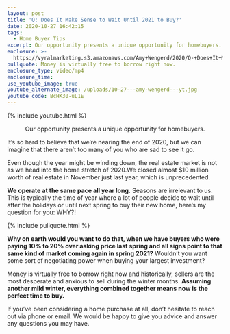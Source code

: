 ```yaml
---
layout: post
title: 'Q: Does It Make Sense to Wait Until 2021 to Buy?'
date: 2020-10-27 16:42:15
tags:
  - Home Buyer Tips
excerpt: Our opportunity presents a unique opportunity for homebuyers.
enclosure: >-
  https://vyralmarketing.s3.amazonaws.com/Amy+Wengerd/2020/Q-+Does+It+Make+Sense+to+Wait+Until+2021+to+Buy_.mp4
pullquote: Money is virtually free to borrow right now.
enclosure_type: video/mp4
enclosure_time:
use_youtube_image: true
youtube_alternate_image: /uploads/10-27---amy-wengerd---yt.jpg
youtube_code: BcHK30-uL1E
---
```


{% include youtube.html %}

<p style="text-align:center">Our opportunity presents a unique opportunity for homebuyers.</p>

It’s so hard to believe that we’re nearing the end of 2020, but we can imagine that there aren’t too many of you who are sad to see it go.

Even though the year might be winding down, the real estate market is not as we head into the home stretch of 2020.We closed almost $10 million worth of real estate in November just last year, which is unprecedented.&nbsp;

**We operate at the same pace all year long.** Seasons are irrelevant to us. This is typically the time of year where a lot of people decide to wait until after the holidays or until next spring to buy their new home, here’s my question for you: WHY?\!&nbsp;

{% include pullquote.html %}

**Why on earth would you want to do that, when we have buyers who were paying 10% to 20% over asking price last spring and all signs point to that same kind of market coming again in spring 2021?** Wouldn’t you want some sort of negotiating power when buying your largest investment?

Money is virtually free to borrow right now and historically, sellers are the most desperate and anxious to sell during the winter months. **Assuming another mild winter, everything combined together means now is the perfect time to buy.&nbsp;**

If you’ve been considering a home purchase at all, don’t hesitate to reach out via phone or email. We would be happy to give you advice and answer any questions you may have.